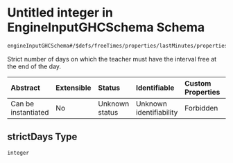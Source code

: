 # Untitled integer in EngineInputGHCSchema Schema

```txt
engineInputGHCSchema#/$defs/freeTimes/properties/lastMinutes/properties/strictDays
```

Strict number of days on which the teacher must have the interval free at the end of the day.

| Abstract            | Extensible | Status         | Identifiable            | Custom Properties | Additional Properties | Access Restrictions | Defined In                                                        |
| :------------------ | :--------- | :------------- | :---------------------- | :---------------- | :-------------------- | :------------------ | :---------------------------------------------------------------- |
| Can be instantiated | No         | Unknown status | Unknown identifiability | Forbidden         | Allowed               | none                | [ghc.schema.json*](../out/ghc.schema.json "open original schema") |

## strictDays Type

`integer`
